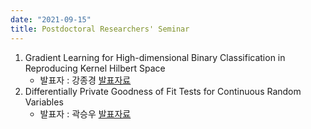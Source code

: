 ```yaml
---
date: "2021-09-15"
title: Postdoctoral Researchers' Seminar
---
```






<!--more-->

1. Gradient Learning for High-dimensional Binary Classification in Reproducing Kernel Hilbert Space
   * 발표자 : 강종경 [발표자료](https://www.dropbox.com/s/bs7hqh6irpsi7dy/210915_Gradient_Learning_for_classification_in_RKHS.pdf?dl=0)
2. Differentially Private Goodness of Fit Tests for Continuous Random Variables
   - 발표자 : 곽승우 [발표자료](https://www.dropbox.com/s/xlw4gw2lwknf83j/210927_Differentially%20private%20goodness%20of%20fit%20tests%20for%20continuous%20random%20variables.pdf?dl=0)